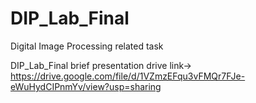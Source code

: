 # DIP_Lab_Final
Digital Image Processing related task

DIP_Lab_Final brief presentation drive link-> https://drive.google.com/file/d/1VZmzEFqu3vFMQr7FJe-eWuHydCIPnmYv/view?usp=sharing
